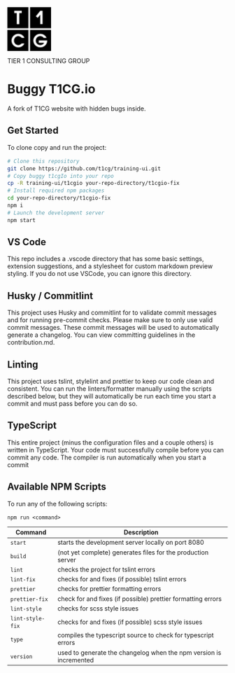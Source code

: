  <img alt="T1CG Logo" src="./src/assets/svg/t1cgLogo.svg" style="display: block" width="100">

TIER 1 CONSULTING GROUP

# Buggy T1CG.io

A fork of T1CG website with hidden bugs inside.

## Get Started

To clone copy and run the project:

```bash
# Clone this repository
git clone https://github.com/t1cg/training-ui.git
# Copy buggy t1cgIo into your repo
cp -R training-ui/t1cgio your-repo-directory/t1cgio-fix
# Install required npm packages
cd your-repo-directory/t1cgio-fix
npm i
# Launch the development server
npm start
```

## VS Code

This repo includes a .vscode directory that has some basic settings, extension suggestions, and a stylesheet for custom markdown preview styling. If you do not use VSCode, you can ignore this directory.

## Husky / Commitlint

This project uses Husky and commitlint for to validate commit messages and for running pre-commit checks. Please make sure to only use valid commit messages. These commit messages will be used to automatically generate a changelog. You can view committing guidelines in the contribution.md.

## Linting

This project uses tslint, stylelint and prettier to keep our code clean and consistent. You can run the linters/formatter manually using the scripts described below, but they will automatically be run each time you start a commit and must pass before you can do so.

## TypeScript

This entire project (minus the configuration files and a couple others) is written in TypeScript. Your code must successfully compile before you can commit any code. The compiler is run automatically when you start a commit

## Available NPM Scripts

To run any of the following scripts:

```
npm run <command>
```

| Command          | Description                                                        |
| ---------------- | ------------------------------------------------------------------ |
| `start`          | starts the development server locally on port 8080                 |
| `build`          | (not yet complete) generates files for the production server       |
| `lint`           | checks the project for tslint errors                               |
| `lint-fix`       | checks for and fixes (if possible) tslint errors                   |
| `prettier`       | checks for prettier formatting errors                              |
| `prettier-fix`   | check for and fixes (if possible) prettier formatting errors       |
| `lint-style`     | checks for scss style issues                                       |
| `lint-style-fix` | checks for and fixes (if possible) scss style issues               |
| `type`           | compiles the typescript source to check for typescript errors      |
| `version`        | used to generate the changelog when the npm version is incremented |

